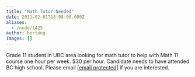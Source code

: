 ```yaml
---
title: "Math Tutor Needed"
date: 2011-02-01T18:08:00.000Z
aliases:
  - /node/1425
author: bertong
images: []
---
```


<div class="field field-name-body field-type-text-with-summary field-label-hidden"><div class="field-items"><div class="field-item even"><p>Grade 11 student in UBC area looking for math tutor to help with Math 11 course one hour per week.  $30 per hour.  Candidate needs to have attended BC high school.  Please email <a href="/cdn-cgi/l/email-protection" class="__cf_email__" data-cfemail="274b4e444f554e54534e4942545467404a464e4b0944484a">[email&#xA0;protected]</a> if you are interested.</p>
</div></div></div>    <footer>
          </footer>
